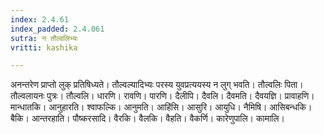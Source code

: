```yaml
---
index: 2.4.61
index_padded: 2.4.061
sutra: न तौल्वलिभ्यः
vritti: kashika

---
```

अनन्तरेण प्राप्तो लुक् प्रतिषिध्यते। तौल्वल्यादिभ्यः परस्य युवप्रत्ययस्य न लुग् भवति। तौल्वलिः पिता। तौल्वलायनः पुत्रः। तौल्वलि। धारणि। रावणि। पारणि। दैलीपि। दैवलि। दैवमति। दैवयज्ञि। प्रावाहणि। मान्धातकि। आनुहारति। श्वाफल्कि। आनुमति। आहिंसि। आसुरि। आयुधि। नैमिषि। आसिबन्धकि। बैकि। आन्तरहाति। पौष्करसादि। वैरकि। वैलकि। वैहति। वैकर्णि। कारेणुपालि। कामालि।